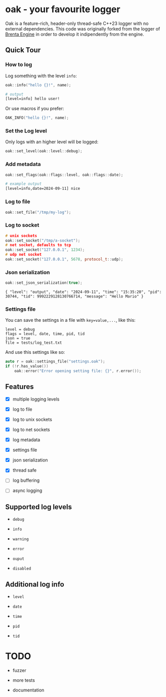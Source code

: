 # oak - your favourite logger

Oak is a feature-rich, header-only thread-safe C++23 logger with no external dependencies.
This code was originally forked from the logger of [Brenta Engine](https://github.com/San7o/Brenta-Engine)
in order to develop it indipendently from the engine.

## Quick Tour

### How to log
Log something with the level `info`:
```c++
oak::info("hello {}!", name);
```
```bash
# output
[level=info] hello user!
```
Or use macros if you prefer:
```c++
OAK_INFO("hello {}!", name);
```

### Set the Log level
Only logs with an higher level will be logged:
```c++
oak::set_level(oak::level::debug);
```

### Add metadata
```c++
oak::set_flags(oak::flags::level, oak::flags::date);
```
```bash
# example output
[level=info,date=2024-09-11] nice
```

### Log to file
```c++
oak::set_file("/tmp/my-log");
```

### Log to socket
```c++
# unix sockets
oak::set_socket("/tmp/a-socket");
# net socket, defaults to tcp
oak::set_socket("127.0.0.1", 1234);
# udp net socket
oak::set_socket("127.0.0.1", 5678, protocol_t::udp);
```

### Json serialization
```c++
oak::set_json_serialization(true);
```
```
{ "level": "output", "date": "2024-09-11", "time": "15:35:20", "pid": 30744, "tid": 9992229128130766714, "message": "Hello Mario" }
```

### Settings file
You can save the settings in a file with `key=value,...`, like this:
```
level = debug
flags = level, date, time, pid, tid
json = true
file = tests/log_test.txt
```
And use this settings like so:
```c++
auto r = oak::settings_file("settings.oak");
if (!r.has_value())
    oak::error("Error opening setting file: {}", r.error());
```

## Features

- [x] multiple logging levels

- [x] log to file

- [x] log to unix sockets

- [x] log to net sockets

- [x] log metadata

- [x] settings file

- [x] json serialization

- [x] thread safe

- [ ] log buffering

- [ ] async logging


## Supported log levels

- `debug`

- `info`

- `warning`

- `error`

- `ouput`

- `disabled`

## Additional log info

- `level`

- `date`

- `time`

- `pid`

- `tid`

# TODO

- fuzzer

- more tests

- documentation
